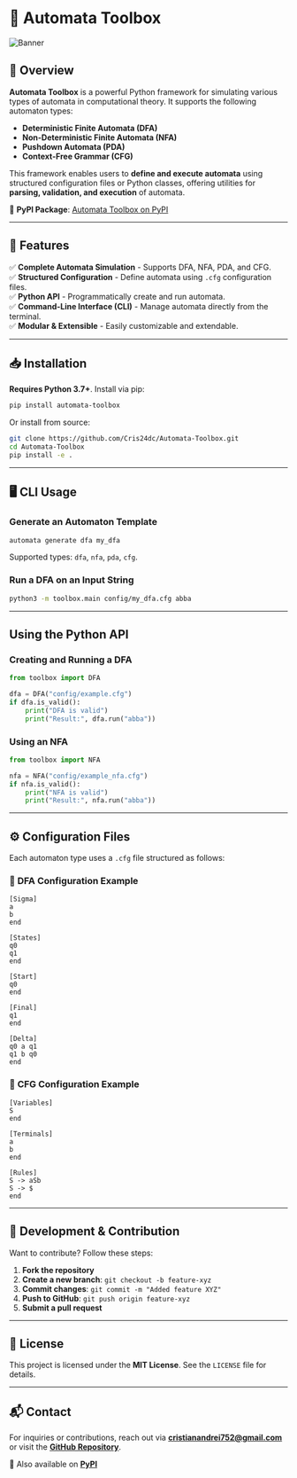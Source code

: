 # 🚀 Automata Toolbox

![Banner](https://ibb.co/pCr8npQ)

## 🌟 Overview

**Automata Toolbox** is a powerful Python framework for simulating various types of automata in computational theory. It supports the following automaton types:

- **Deterministic Finite Automata (DFA)**
- **Non-Deterministic Finite Automata (NFA)**
- **Pushdown Automata (PDA)**
- **Context-Free Grammar (CFG)**

This framework enables users to **define and execute automata** using structured configuration files or Python classes, offering utilities for **parsing, validation, and execution** of automata.

📌 **PyPI Package**: [Automata Toolbox on PyPI](https://pypi.org/project/automata-toolbox/)

---

## 🎯 Features

✅ **Complete Automata Simulation** - Supports DFA, NFA, PDA, and CFG.  
✅ **Structured Configuration** - Define automata using `.cfg` configuration files.  
✅ **Python API** - Programmatically create and run automata.  
✅ **Command-Line Interface (CLI)** - Manage automata directly from the terminal.  
✅ **Modular & Extensible** - Easily customizable and extendable.

---

## 📥 Installation

**Requires Python 3.7+**. Install via pip:

```bash
pip install automata-toolbox
```

Or install from source:

```bash
git clone https://github.com/Cris24dc/Automata-Toolbox.git
cd Automata-Toolbox
pip install -e .
```

---

## 🖥 CLI Usage

### **Generate an Automaton Template**

```bash
automata generate dfa my_dfa
```

Supported types: `dfa`, `nfa`, `pda`, `cfg`.

### **Run a DFA on an Input String**

```bash
python3 -m toolbox.main config/my_dfa.cfg abba
```

---

## Using the Python API

### **Creating and Running a DFA**

```python
from toolbox import DFA

dfa = DFA("config/example.cfg")
if dfa.is_valid():
    print("DFA is valid")
    print("Result:", dfa.run("abba"))
```

### **Using an NFA**

```python
from toolbox import NFA

nfa = NFA("config/example_nfa.cfg")
if nfa.is_valid():
    print("NFA is valid")
    print("Result:", nfa.run("abba"))
```

---

## ⚙️ Configuration Files

Each automaton type uses a `.cfg` file structured as follows:

### 📌 **DFA Configuration Example**

```
[Sigma]
a
b
end

[States]
q0
q1
end

[Start]
q0
end

[Final]
q1
end

[Delta]
q0 a q1
q1 b q0
end
```

### 📌 **CFG Configuration Example**

```
[Variables]
S
end

[Terminals]
a
b
end

[Rules]
S -> aSb
S -> $
end
```

---

## 🔧 Development & Contribution

Want to contribute? Follow these steps:

1. **Fork the repository**
2. **Create a new branch**: `git checkout -b feature-xyz`
3. **Commit changes**: `git commit -m "Added feature XYZ"`
4. **Push to GitHub**: `git push origin feature-xyz`
5. **Submit a pull request**

---

## 📜 License

This project is licensed under the **MIT License**. See the `LICENSE` file for details.

---

## 📬 Contact

For inquiries or contributions, reach out via **cristianandrei752@gmail.com** or visit the **[GitHub Repository](https://github.com/Cris24dc/Automata-Toolbox.git)**.

🔗 Also available on **[PyPI](https://pypi.org/project/automata-toolbox/)**
